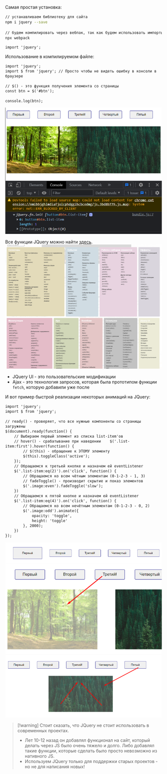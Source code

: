 
Самая простая установка:

```bash
// устанавливаем библиотеку для сайта
npm i jquery --save

// будем компилировать через вебпак, так как будем использовать импорты
npx webpack
```

```JS
import 'jquery';
```

Использование в компилируемом файле:

```JS
import 'jquery';  
import $ from 'jquery'; // Просто чтобы не видеть ошибку в консоли в браузере  
  
// $() - это функция получения элемента со страницы  
const btn = $('#btn');  
  
console.log(btn);
```
![](_png/Pasted%20image%2020221023103804.png)

Все функции JQuery можно найти [здесь](https://page2page.lohmach.info/index.php5/%D0%97%D0%B0%D0%B3%D0%BB%D0%B0%D0%B2%D0%BD%D0%B0%D1%8F_%D1%81%D1%82%D1%80%D0%B0%D0%BD%D0%B8%D1%86%D0%B0.html).
![](_png/Pasted%20image%2020221023103222.png)

- JQuery UI - это пользовательские модификации
- Ajax - это технология запросов, которая была прототипом функции `fetch`, которую добавили уже после 

И вот пример быстрой реализации некоторых анимаций на JQuery:

```JS
import 'jquery';  
import $ from 'jquery';  
  
// ready() - проверяет, что все нужные компоненты со страницы загружены  
$(document).ready(function() {  
    // Выбираем первый элемент из списка list-item'ов  
    // hover() - срабатывание при наведении    $('.list-item:first').hover(function() {  
        // $(this) - обращение к ЭТОМУ элементу  
        $(this).toggleClass('active');  
    });  
    // Обращаемся к третьей кнопке и назначем ей eventListener  
    $('.list-item:eq(2)').on('click', function() {  
        // Обращаемся ко всем чётным элементам (0-1-2-3 - 1, 3)  
        // fadeToggle() - производит скрытие и показ элементов        
        $('.image:even').fadeToggle('slow');  
    })  
    // Обращаемся к пятой кнопке и назначем ей eventListener  
    $('.list-item:eq(4)').on('click', function() {  
        // Обращаемся ко всем нечётным элементам (0-1-2-3 - 0, 2)  
        $('.image:odd').animate({  
            opacity: 'toggle',  
            height: 'toggle'  
        }, 2000);  
    })
});
```

![](_png/Pasted%20image%2020221023115038.png)
![](_png/Pasted%20image%2020221023115042.png)
![](_png/Pasted%20image%2020221023115045.png)

>[!warning] Стоит сказать, что JQuery не стоит использовать в современных проектах. 
> - Лет 10-12 назад он добавлял функционал на сайт, который делать через JS было очень тяжело и долго. Либо добавлял такие функции, которые сделать было просто невозможно из нативного JS.
> - Используем JQuery только для поддержки старых проектов - но не для написания новых!
